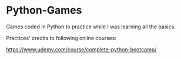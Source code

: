 # Python-Games
Games coded in Python to practice while I was learning all the basics.

Practices' credits to following online courses:

https://www.udemy.com/course/complete-python-bootcamp/
